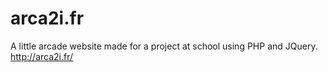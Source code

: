 # arca2i.fr
A little arcade website made for a project at school using PHP and JQuery. http://arca2i.fr/
